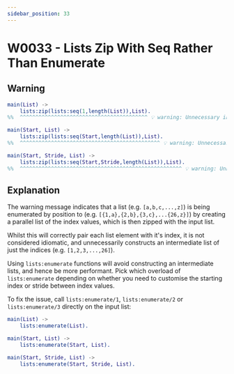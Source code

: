 ```yaml
---
sidebar_position: 33
---
```


# W0033 - Lists Zip With Seq Rather Than Enumerate

## Warning

```erlang
main(List) ->
    lists:zip(lists:seq(1,length(List)),List).
%%  ^^^^^^^^^^^^^^^^^^^^^^^^^^^^^^^^^^^^^^^^^ 💡 warning: Unnecessary intermediate list allocated.
```

```erlang
main(Start, List) ->
    lists:zip(lists:seq(Start,length(List)),List).
%%  ^^^^^^^^^^^^^^^^^^^^^^^^^^^^^^^^^^^^^^^^^^^^^ 💡 warning: Unnecessary intermediate list allocated.
```

```erlang
main(Start, Stride, List) ->
    lists:zip(lists:seq(Start,Stride,length(List)),List).
%%  ^^^^^^^^^^^^^^^^^^^^^^^^^^^^^^^^^^^^^^^^^^^^^^^^^^^^ 💡 warning: Unnecessary intermediate list allocated.
```

## Explanation

The warning message indicates that a list (e.g. `[a,b,c,...,z]`) is being
enumerated by position to (e.g. `[{1,a},{2,b},{3,c},...{26,z}]`)
by creating a parallel list of the index values, which is then zipped with
the input list.

Whilst this will correctly pair each list element with it's index, it is not
considered idiomatic, and unnecessarily constructs an intermediate list of just
the indices (e.g. `[1,2,3,...,26]`).

Using `lists:enumerate` functions will avoid
constructing an intermediate lists, and hence be more performant. Pick which
overload of `lists:enumerate` depending on whether you need to customise the
starting index or stride between index values.

To fix the issue, call `lists:enumerate/1`, `lists:enumerate/2` or `lists:enumerate/3` directly on
the input list:

```erlang
main(List) ->
    lists:enumerate(List).
```

```erlang
main(Start, List) ->
    lists:enumerate(Start, List).
```

```erlang
main(Start, Stride, List) ->
    lists:enumerate(Start, Stride, List).
```
